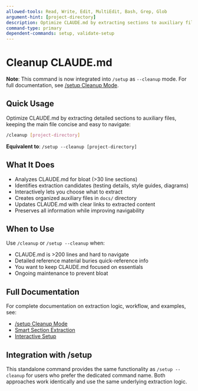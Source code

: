 ```yaml
---
allowed-tools: Read, Write, Edit, MultiEdit, Bash, Grep, Glob
argument-hint: [project-directory]
description: Optimize CLAUDE.md by extracting sections to auxiliary files (integrated into /setup --cleanup)
command-type: primary
dependent-commands: setup, validate-setup
---
```


# Cleanup CLAUDE.md

**Note**: This command is now integrated into `/setup` as `--cleanup` mode.
For full documentation, see [/setup Cleanup Mode](setup.md#cleanup-mode-workflow).

## Quick Usage

Optimize CLAUDE.md by extracting detailed sections to auxiliary files, keeping the main file concise and easy to navigate:

```bash
/cleanup [project-directory]
```

**Equivalent to**: `/setup --cleanup [project-directory]`

## What It Does

- Analyzes CLAUDE.md for bloat (>30 line sections)
- Identifies extraction candidates (testing details, style guides, diagrams)
- Interactively lets you choose what to extract
- Creates organized auxiliary files in `docs/` directory
- Updates CLAUDE.md with clear links to extracted content
- Preserves all information while improving navigability

## When to Use

Use `/cleanup` or `/setup --cleanup` when:
- CLAUDE.md is >200 lines and hard to navigate
- Detailed reference material buries quick-reference info
- You want to keep CLAUDE.md focused on essentials
- Ongoing maintenance to prevent bloat

## Full Documentation

For complete documentation on extraction logic, workflow, and examples, see:
- [/setup Cleanup Mode](setup.md#cleanup-mode-workflow)
- [Smart Section Extraction](setup.md#2-smart-section-extraction)
- [Interactive Setup](setup.md#interactive-setup)

## Integration with /setup

This standalone command provides the same functionality as `/setup --cleanup` for users who prefer the dedicated command name. Both approaches work identically and use the same underlying extraction logic.
